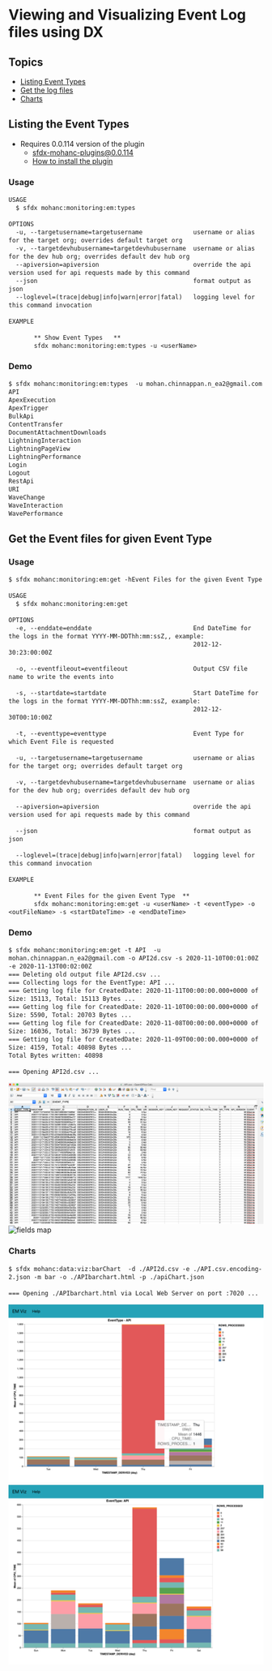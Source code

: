 # Viewing and Visualizing Event Log files using DX

## Topics
- [Listing Event Types](#types)
- [Get the log files](#get)
- [Charts](#charts)


<a name="types"></a>
## Listing the Event Types
- Requires 0.0.114 version of the plugin
    - sfdx-mohanc-plugins@0.0.114
    - [How to install the plugin](https://mohan-chinnappan-n.github.io/dx/plugins.html#/1)
### Usage
```
USAGE
  $ sfdx mohanc:monitoring:em:types

OPTIONS
  -u, --targetusername=targetusername              username or alias for the target org; overrides default target org
  -v, --targetdevhubusername=targetdevhubusername  username or alias for the dev hub org; overrides default dev hub org
  --apiversion=apiversion                          override the api version used for api requests made by this command
  --json                                           format output as json
  --loglevel=(trace|debug|info|warn|error|fatal)   logging level for this command invocation

EXAMPLE

       ** Show Event Types   **
       sfdx mohanc:monitoring:em:types -u <userName>

```

### Demo
```
$ sfdx mohanc:monitoring:em:types  -u mohan.chinnappan.n_ea2@gmail.com 
API
ApexExecution
ApexTrigger
BulkApi
ContentTransfer
DocumentAttachmentDownloads
LightningInteraction
LightningPageView
LightningPerformance
Login
Logout
RestApi
URI
WaveChange
WaveInteraction
WavePerformance

```
<a name="get"></a>
## Get the Event files for given Event Type

### Usage
```
$ sfdx mohanc:monitoring:em:get -hEvent Files for the given Event Type 

USAGE
  $ sfdx mohanc:monitoring:em:get

OPTIONS
  -e, --enddate=enddate                            End DateTime for the logs in the format YYYY-MM-DDThh:mm:ssZ,, example: 
                                                   2012-12-30:23:00:00Z

  -o, --eventfileout=eventfileout                  Output CSV file name to write the events into

  -s, --startdate=startdate                        Start DateTime for the logs in the format YYYY-MM-DDThh:mm:ssZ, example: 
                                                   2012-12-30T00:10:00Z

  -t, --eventtype=eventtype                        Event Type for which Event File is requested

  -u, --targetusername=targetusername              username or alias for the target org; overrides default target org

  -v, --targetdevhubusername=targetdevhubusername  username or alias for the dev hub org; overrides default dev hub org

  --apiversion=apiversion                          override the api version used for api requests made by this command

  --json                                           format output as json

  --loglevel=(trace|debug|info|warn|error|fatal)   logging level for this command invocation

EXAMPLE

       ** Event Files for the given Event Type  **
       sfdx mohanc:monitoring:em:get -u <userName> -t <eventType> -o <outFileName> -s <startDateTime> -e <endDateTime>

```

### Demo
```
$ sfdx mohanc:monitoring:em:get -t API  -u mohan.chinnappan.n_ea2@gmail.com -o API2d.csv -s 2020-11-10T00:01:00Z -e 2020-11-13T00:02:00Z
=== Deleting old output file API2d.csv ...
=== Collecting logs for the EventType: API ...
=== Getting log file for CreatedDate: 2020-11-11T00:00:00.000+0000 of Size: 15113, Total: 15113 Bytes ...
=== Getting log file for CreatedDate: 2020-11-10T00:00:00.000+0000 of Size: 5590, Total: 20703 Bytes ...
=== Getting log file for CreatedDate: 2020-11-08T00:00:00.000+0000 of Size: 16036, Total: 36739 Bytes ...
=== Getting log file for CreatedDate: 2020-11-09T00:00:00.000+0000 of Size: 4159, Total: 40898 Bytes ...
Total Bytes written: 40898 

=== Opening API2d.csv ...
```
![Event file](img/event-out-1.png)
![fields map](https://res.cloudinary.com/hy4kyit2a/f_auto,fl_lossy,q_70/learn/modules/event_monitoring/event_monitoring_download/images/34f05d6f9de436049c6c33d6131829af_elf_solved_case.png)

<a name="charts"></a>
### Charts
```
$ sfdx mohanc:data:viz:barChart  -d ./API2d.csv -e ./API.csv.encoding-2.json -m bar -o ./APIbarchart.html -p ./apiChart.json

=== Opening ./APIbarchart.html via Local Web Server on port :7020 ...

```
![chart-2](img//api-chart-2.png)
![chart-1](img//api-chart-1.png)
